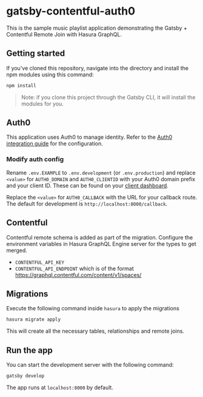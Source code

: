 # gatsby-contentful-auth0
This is the sample music playlist application demonstrating the Gatsby + Contentful Remote Join with Hasura GraphQL.

## Getting started

If you've cloned this repository, navigate into the directory and install the npm modules using this command:

```bash
npm install
```

> Note: if you clone this project through the Gatsby CLI, it will install the modules for you.

## Auth0
This application uses Auth0 to manage identity. Refer to the [Auth0 integration guide](https://hasura.io/docs/1.0/graphql/manual/guides/integrations/auth0-jwt.html) for the configuration.

### Modify auth config

Rename `.env.EXAMPLE` to `.env.development` (or `.env.production`) and replace `<value>` for `AUTH0_DOMAIN` and `AUTH0_CLIENTID` with your Auth0 domain prefix and your client ID. These can be found on your [client dashboard](https://manage.auth0.com/#/clients).

Replace the `<value>` for `AUTH0_CALLBACK` with the URL for your callback route. The default for development is `http://localhost:8000/callback`.

## Contentful
Contentful remote schema is added as part of the migration. Configure the environment variables in Hasura GraphQL Engine server for the types to get merged.

- `CONTENTFUL_API_KEY` 
- `CONTENTFUL_API_ENDPOINT` which is of the format https://graphql.contentful.com/content/v1/spaces/<space-id>

## Migrations

Execute the following command inside `hasura` to apply the migrations

```bash
hasura migrate apply
```

This will create all the necessary tables, relationships and remote joins.

## Run the app
You can start the development server with the following command:

```bash
gatsby develop
```

The app runs at `localhost:8000` by default.

